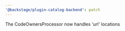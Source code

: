 ```yaml
---
'@backstage/plugin-catalog-backend': patch
---
```


The CodeOwnersProcessor now handles 'url' locations
